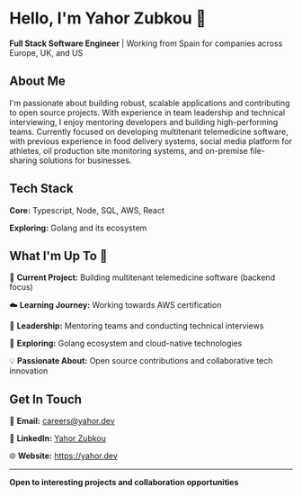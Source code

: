 # Hello, I'm Yahor Zubkou 👋

**Full Stack Software Engineer** | Working from Spain for companies across Europe, UK, and US

## About Me

I'm passionate about building robust, scalable applications and contributing to open source projects. With experience in team leadership and technical interviewing, I enjoy mentoring developers and building high-performing teams. Currently focused on developing multitenant telemedicine software, with previous experience in food delivery systems, social media platform for athletes, oil production site monitoring systems, and on-premise file-sharing solutions for businesses.

## Tech Stack

**Core:** Typescript, Node, SQL, AWS, React

**Exploring:** Golang and its ecosystem

## What I'm Up To 🚀

🏥 **Current Project:** Building multitenant telemedicine software (backend focus)

☁️ **Learning Journey:** Working towards AWS certification

👥 **Leadership:** Mentoring teams and conducting technical interviews

🌱 **Exploring:** Golang ecosystem and cloud-native technologies

💡 **Passionate About:** Open source contributions and collaborative tech innovation

## Get In Touch

📧 **Email:** careers@yahor.dev

🔗 **LinkedIn:** [Yahor Zubkou](https://www.linkedin.com/in/yahor-zubkou-216736198)

🌐 **Website:** <https://yahor.dev>

---

**Open to interesting projects and collaboration opportunities**

